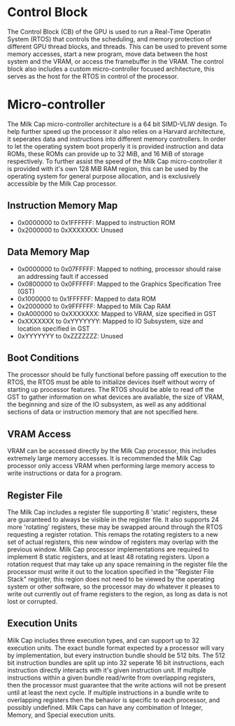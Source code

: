 # Control Block
The Control Block (CB) of the GPU is used to run a Real-Time Operatin System (RTOS) that controls the scheduling, and memory protection of different GPU thread blocks, and threads. This can be used to prevent some memory accesses, start a new program, move data between the host system and the VRAM, or access the framebuffer in the VRAM. The control block also includes a custom micro-controller focused architecture, this serves as the host for the RTOS in control of the processor.

# Micro-controller
The Milk Cap micro-controller architecture is a 64 bit SIMD-VLIW design. To help further speed up the processor it also relies on a Harvard architecture, it seperates data and instructions into different memory controllers. In order to let the operating system boot properly it is provided instruction and data ROMs, these ROMs can provide up to 32 MiB, and 16 MiB of storage respectively. To further assist the speed of the Milk Cap micro-controller it is provided with it's own 128 MiB RAM region, this can be used by the operating system for general purpose allocation, and is exclusively accessible by the Milk Cap processor.

## Instruction Memory Map
- 0x0000000 to 0x1FFFFFF: Mapped to instruction ROM
- 0x2000000 to 0xXXXXXXX: Unused

## Data Memory Map
- 0x0000000 to 0x07FFFFF: Mapped to nothing, processor should raise an addressing fault if accessed
- 0x0800000 to 0x0FFFFFF: Mapped to the Graphics Specification Tree (GST)
- 0x1000000 to 0x1FFFFFF: Mapped to data ROM
- 0x2000000 to 0x9FFFFFF: Mapped to Milk Cap RAM
- 0xA000000 to 0xXXXXXXX: Mapped to VRAM, size specified in GST
- 0xXXXXXXX to 0xYYYYYYY: Mapped to IO Subsystem, size and location specified in GST
- 0xYYYYYYY to 0xZZZZZZZ: Unused

## Boot Conditions
The processor should be fully functional before passing off execution to the RTOS, the RTOS must be able to initialize devices itself without worry of starting up processor features. The RTOS should be able to read off the GST to gather information on what devices are available, the size of VRAM, the beginning and size of the IO subsystem, as well as any additional sections of data or instruction memory that are not specified here.

## VRAM Access
VRAM can be accessed directly by the Milk Cap processor, this includes extremely large memory accesses. It is recommended the Milk Cap processor only access VRAM when performing large memory access to write instructions or data for a program.

## Register File
The Milk Cap includes a register file supporting 8 'static' registers, these are guaranteed to always be visible in the register file. It also supports 24 more 'rotating' registers, these may be swapped around through the RTOS requesting a register rotation. This remaps the rotating registers to a new set of actual registers, this new window of registers may overlap with the previous window. Milk Cap processor implementations are required to implement 8 static registers, and at least 48 rotating registers. Upon a rotation request that may take up any space remaining in the register file the processor must write it out to the location specified in the "Register File Stack" register, this region does not need to be viewed by the operating system or other software, so the processor may do whatever it pleases to write out currently out of frame registers to the region, as long as data is not lost or corrupted.

## Execution Units
Milk Cap includes three execution types, and can support up to 32 execution units. The exact bundle format expected by a processor will vary by implementation, but every instruction bundle should be 512 bits. The 512 bit instruction bundles are split up into 32 seperate 16 bit instructions, each instruction directly interacts with it's given instruction unit. If multiple instructions within a given bundle read/write from overlapping registers, then the processor must guarantee that the write actions will not be present until at least the next cycle. If multiple instructions in a bundle write to overlapping registers then the behavior is specific to each processor, and possibly undefined. Milk Caps can have any combination of Integer, Memory, and Special execution units.